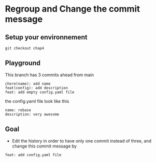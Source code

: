 # Regroup and Change the commit message

## Setup your environnement

```
git checkout chap4
```

## Playground

This branch has 3 commits ahead from main


```
chore(name): add name
feat(config): add description
feat: add empty config.yaml file
```

the config.yaml file look like this

```
name: rebase
description: very awesome
```



## Goal

- Edit the history in order to have only one commit instead of three, and change this commit message by 
```
feat: add config.yaml file
```



